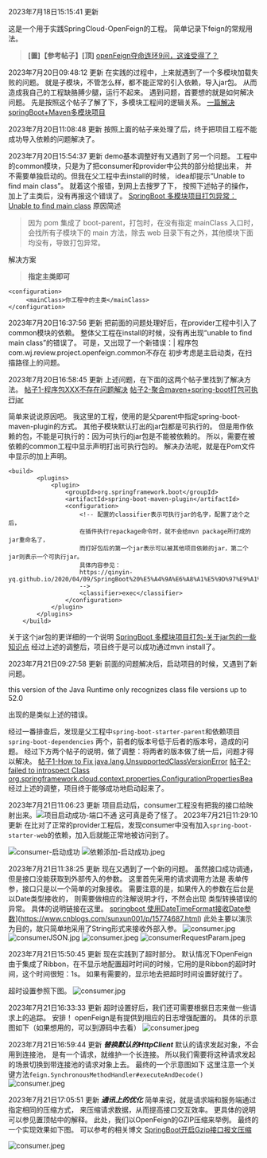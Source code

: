 2023年7月18日15:15:41 更新

这是一个用于实践SpringCloud-OpenFeign的工程。
简单记录下feign的常规用法。

> **[置]【参考帖子】[顶]**
> [openFeign夺命连环9问，这谁受得了？](https://juejin.cn/post/7010555899240513543#comment)

2023年7月20日09:48:12 更新
在实践的过程中，上来就遇到了一个多模块加载失败的问题。
就是子模块，不管怎么样，都不能正常的引入依赖，导入jar包。
从而造成我自己的工程缺胳膊少腿，运行不起来。
遇到问题，首要想的就是如何解决问题。
先是按照这个帖子了解了下，多模块工程间的逻辑关系。
[一篇解决springBoot+Maven多模块项目](https://blog.csdn.net/qq_40925189/article/details/103842208)

2023年7月20日11:08:48 更新
按照上面的帖子来处理了后，终于把项目工程不能成功导入依赖的问题解决了。

2023年7月20日15:54:37 更新
demo基本调整好有又遇到了另一个问题。
工程中的common模块，只是为了把consumer和provider中公共的部分给提出来，
并不需要单独启动的。但我在父工程中去install的时候，
idea却提示“Unable to find main class”。
就着这个报错，到网上去搜罗了下，
按照下述帖子的操作，加上了主类后，没有再报这个错误了。
[SpringBoot 多模块项目打包异常：Unable to find main class](https://https://blog.csdn.net/qq_42971035/article/details/125273869)
原因简述

> 因为 pom 集成了 boot-parent，打包时，在没有指定 mainClass 入口时，会找所有子模块下的 main 方法，除去 web 目录下有之外，其他模块下面均没有，导致打包异常。

解决方案

> **指定主类即可**

```
<configuration>			
     <mainClass>你工程中的主类</mainClass>
</configuration>
```

2023年7月20日16:37:56 更新
把前面的问题处理好后，在provider工程中引入了common模块的依赖。
整体父工程在install的时候，没有再出现“unable to find main class”的错误了。
可是，又出现了一个新错误：|
程序包com.wj.review.project.openfeign.common不存在
初步考虑是主启动类，在扫描路径上的问题。

2023年7月20日16:58:45 更新
上述问题，在下面的这两个帖子里找到了解决方法。
[帖子1-程序包XXX不存在问题解决](https://https://blog.csdn.net/github_39325328/article/details/85093007)
[帖子2-聚合maven+spring-boot打包可执行jar](https://https://blog.csdn.net/guduyishuai/article/details/60968728)

简单来说说原因吧。
我这里的工程，使用的是父parent中指定spring-boot-maven-plugin的方式。
其他子模块默认打出的jar包都是可执行的。
但是用作依赖的包，不能是可执行的：因为可执行的jar包是不能被依赖的。
所以，需要在被依赖的common工程中显示声明打出可执行包的。
解决办法呢，就是在Pom文件中显示的加上声明。

````
<build>
        <plugins>
            <plugin>
                <groupId>org.springframework.boot</groupId>
                <artifactId>spring-boot-maven-plugin</artifactId>
                <configuration>
                    <!-- 配置的classifier表示可执行jar的名字，配置了这个之后，
                    在插件执行repackage命令时，就不会给mvn package所打成的jar重命名了，
                    而打好包后的第一个jar表示可以被其他项目依赖的jar，第二个jar则表示一个可执行jar。
                    具体内容参见：
                    https://qinyin-yq.github.io/2020/04/09/SpringBoot%20%E5%A4%9A%E6%A8%A1%E5%9D%97%E9%A1%B9%E7%9B%AE%E6%89%93%E5%8C%85/
                    -->
                    <classifier>exec</classifier>
                </configuration>
            </plugin>
        </plugins>
    </build>
````

关于这个jar包的更详细的一个说明
[SpringBoot 多模块项目打包-关于jar包的一些知识点](https://qinyin-yq.github.io/2020/04/09/SpringBoot%20%E5%A4%9A%E6%A8%A1%E5%9D%97%E9%A1%B9%E7%9B%AE%E6%89%93%E5%8C%85/)
经过上述的调整后，项目终于是可以成功通过mvn install了。

2023年7月21日09:27:58 更新
前面的问题解决后，启动项目的时候，又遇到了新问题。

this version of the Java Runtime only recognizes class file versions up to 52.0

出现的是类似上述的错误。

经过一番排查后，发现是父工程中`spring-boot-starter-parent`和依赖项目`spring-boot-dependencies`
两个，前者的版本号低于后者的版本号，造成的问题。
经过下方两个帖子的说明，做了调整：将两者的版本做了统一后，问题才得以解决。
[帖子1-How to Fix java.lang.UnsupportedClassVersionError](https://www.baeldung.com/java-lang-unsupportedclassversion)
[帖子2-failed to introspect Class org.springframework.cloud.context.properties.ConfigurationPropertiesBea](https://blog.csdn.net/wwwwwww31311/article/details/118605144)
经过上述的调整，项目终于能够成功地启动起来了。

2023年7月21日11:06:23 更新
项目启动后，consumer工程没有把我的接口给映射出来。![项目启动成功-端口不通](assets/项目启动成功-端口不通.jpeg)
这可真是奇了怪了。
2023年7月21日11:29:10 更新
在比对了正常的provider工程后，发现consumer中没有加入`spring-boot-starter-web`的依赖，加入后就能正常地被访问到了。

![consumer-启动成功](assets/consumer-访问成功.jpg?t=1689910455972)
![依赖添加-启动成功.jpeg](assets/consumer-依赖添加-启动成功.jpeg)

2023年7月21日11:38:25 更新
现在又遇到了一个新的问题。
虽然接口成功调通，但是接口没能获取到外部传入的参数。
这里首先采用的请求调用方法是 表单传参，接口只是以一个简单的对象接收。
需要注意的是，如果传入的参数在后台是以Date类型接收的，
则需要做相应的注解说明才行，不然会出现 类型转换错误的异常。
具体的说明链接在这里。
[springboot 使用DateTimeFormat接收Date参数](https://www.cnblogs.com/sunxun001/p/15774687.html)](https://www.cnblogs.com/sunxun001/p/15774687.html)
此处主要以演示为目的，故只简单地采用了String形式来接收外部入参。
![consumer.jpg](assets/consumer-参数传递-表单传参.jpg)
![consumerJSON.jpg](assets/consumer-参数传递-JSON传参.jpg)
![consumer.jpeg](assets/consumer-参数传递-接口路径传参.jpeg)
![consumerRequestParam.jpeg](assets/consumer-参数传递-@RequestParam传参.jpeg)

2023年7月21日15:50:45 更新
现在实践到了超时部分。
默认情况下OpenFeign由于集成了Ribbon，在不显示地配置超时时间的时候，它用的是Ribbon的超时时间，这个时间很短：1s。
如果有需要的，显示地去把超时时间设置好就行了。

超时设置参照下图。
![consumer.jpg](assets/consumer-超时设置.jpg)

2023年7月21日16:33:33 更新
超时设置好后，我们还可需要根据日志来做一些请求上的追踪。
安排！
openFeign是有提供到相应的日志增强配置的。
具体的示意图如下（如果想用的，可以到源码中去看）
![consumer.jpeg](assets/consumer-日志增强配置.jpeg)

2023年7月21日16:59:44 更新
***替换默认的HttpClient***
默认的请求发起对象，不会用到连接池，
是有一个请求，就维护一个长连接。
所以我们需要将这种请求发起的场景切换到带连接池的请求对象上去。
最终的一个示意图如下
这里注意一个关键方法`feign.SynchronousMethodHandler#executeAndDecode()`
![consumer.jpeg](assets/consumer-请求连接池增强配置.jpeg)

2023年7月21日17:05:51 更新
***通讯上的优化***
简单来说，就是请求端和服务端通过指定相同的压缩方式，
来压缩请求数据，从而提高接口交互效率。
更具体的说明可以参见置顶帖中的解释。
此处，我们以OpenFeign的GZIP压缩来举例。
最终的一个实现效果如下图。
可以参考的相关博文
[SpringBoot开启Gzip接口报文压缩](https://www.cnblogs.com/zgq7/p/17544290.html)


![consumer.jpeg](assets/consumer-请求压缩配置.jpeg)














